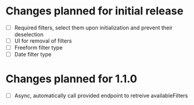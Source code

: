 # Changes planned for initial release

* [ ] Required filters, select them upon initialization and prevent their deselection
* [ ] UI for removal of filters
* [ ] Freeform filter type
* [ ] Date filter type

# Changes planned for 1.1.0

* [ ] Async, automatically call provided endpoint to retreive availableFilters